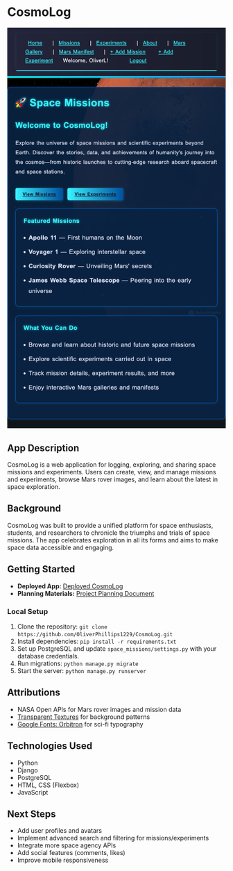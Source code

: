 # CosmoLog

![CosmoLog Screenshot](assests/images/screenshots/CosmoLogHome.png)

## App Description
CosmoLog is a web application for logging, exploring, and sharing space missions and experiments. Users can create, view, and manage missions and experiments, browse Mars rover images, and learn about the latest in space exploration.

## Background
CosmoLog was built to provide a unified platform for space enthusiasts, students, and researchers to chronicle the triumphs and trials of space missions. The app celebrates exploration in all its forms and aims to make space data accessible and engaging.

## Getting Started
- **Deployed App:** [Deployed CosmoLog](https://deployment-url.com)
- **Planning Materials:** [Project Planning Document](https://planning-doc-url.com)

### Local Setup
1. Clone the repository: `git clone https://github.com/OliverPhillips1229/CosmoLog.git`
2. Install dependencies: `pip install -r requirements.txt`
3. Set up PostgreSQL and update `space_missions/settings.py` with your database credentials.
4. Run migrations: `python manage.py migrate`
5. Start the server: `python manage.py runserver`

## Attributions
- NASA Open APIs for Mars rover images and mission data
- [Transparent Textures](https://www.transparenttextures.com/) for background patterns
- [Google Fonts: Orbitron](https://fonts.google.com/specimen/Orbitron) for sci-fi typography

## Technologies Used
- Python
- Django
- PostgreSQL
- HTML, CSS (Flexbox)
- JavaScript

## Next Steps
- Add user profiles and avatars
- Implement advanced search and filtering for missions/experiments
- Integrate more space agency APIs
- Add social features (comments, likes)
- Improve mobile responsiveness